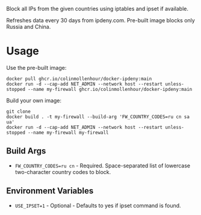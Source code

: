 Block all IPs from the given countries using iptables and ipset if available.

Refreshes data every 30 days from ipdeny.com. Pre-built image blocks only Russia and China.

# Usage

Use the pre-built image:

```
docker pull ghcr.io/colinmollenhour/docker-ipdeny:main
docker run -d --cap-add NET_ADMIN --network host --restart unless-stopped --name my-firewall ghcr.io/colinmollenhour/docker-ipdeny:main
```

Build your own image:


```
git clone 
docker build . -t my-firewall --build-arg 'FW_COUNTRY_CODES=ru cn sa ua'
docker run -d --cap-add NET_ADMIN --network host --restart unless-stopped --name my-firewall my-firewall
```

## Build Args

- `FW_COUNTRY_CODES=ru cn` - Required. Space-separated list of lowercase two-character country codes to block.

## Environment Variables

- `USE_IPSET=1` - Optional - Defaults to yes if ipset command is found.
